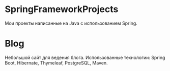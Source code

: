 # SpringFrameworkProjects
Мои проекты написанные на Java с использованием Spring.

# Blog

Небольшой сайт для ведения блога.
Использованные технологии: Spring Boot, Hibernate, Thymeleaf, PostgreSQL, Maven.
